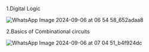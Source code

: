 1.Digital Logic

![WhatsApp Image 2024-09-06 at 06 54 58_652adaa8](https://github.com/user-attachments/assets/52a525a7-a881-4f34-b7d6-8aefedbc097a)

2.Basics of Combinational circuits 

![WhatsApp Image 2024-09-06 at 07 04 51_b4f924dc](https://github.com/user-attachments/assets/e4a87404-cf37-445b-b250-4877ca640cf9)
